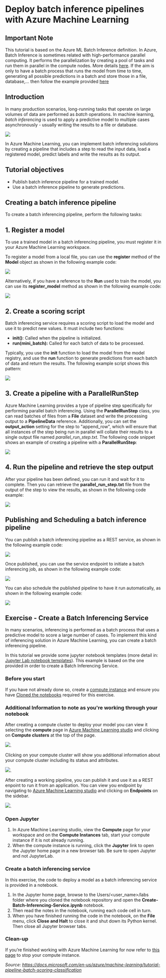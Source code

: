 # Deploy batch inference pipelines with Azure Machine Learning 

## Important Note
This tutorial is based on the Azure ML Batch Inference definition. In Azure, Batch Inference is sometimes related with high-performance parallel computing. It performs the parallelization by creating a pool of tasks and run them in parallel in the compute nodes. More details [here](https://docs.microsoft.com/en-us/azure/machine-learning/tutorial-pipeline-batch-scoring-classification).
If the aim is only to have a batch process that runs the model from time to time, generating all possible predictions in a batch and store those in a file, database,... then follow the example provided [here](https://vladiliescu.net/deploying-models-with-azure-ml-pipelines/)

## Introduction

In many production scenarios, long-running tasks that operate on large volumes of data are performed as *batch* operations. In machine learning, *batch inferencing* is used to apply a predictive model to multiple cases asynchronously - usually writing the results to a file or database.

![](../Images/0.PNG)

In Azure Machine Learning, you can implement batch inferencing solutions by creating a pipeline that includes a step to read the input data, load a registered model, predict labels and write the results as its output.

## Tutorial objectives

* Publish batch inference pipeline for a trained model.
* Use a batch inference pipeline to generate predictions.

## Creating a batch inference pipeline
To create a batch inferencing pipeline, perform the following tasks:

## <a name = 'Register'> 1. Register a model
To use a trained model in a batch inferencing pipeline, you must register it in your Azure Machine Learning workspace.

To register a model from a local file, you can use the **register** method of the **Model** object as shown in the following example code:

![](../Images/33.PNG)

Alternatively, if you have a reference to the **Run** used to train the model, you can use its **register_model** method as shown in the following example code:

![](../Images/34.PNG)

## <a name = 'Batch-Pipeline-scoring'> 2. Create a scoring script
Batch inferencing service requires a scoring script to load the model and use it to predict new values. It must include two functions:

* **init()**: Called when the pipeline is initialized.
* **run(mini_batch):** Called for each batch of data to be processed.

Typically, you use the **init** function to load the model from the model registry, and use the **run** function to generate predictions from each batch of data and return the results. The following example script shows this pattern:

![](../Images/35.PNG)

## <a name = 'Batch-Pipeline-parallelstep'> 3. Create a pipeline with a ParallelRunStep

Azure Machine Learning provides a type of pipeline step specifically for performing parallel batch inferencing. Using the **ParallelRunStep** class, you can read batches of files from a **File** dataset and write the processing output to a **PipelineData** reference. Additionally, you can set the **output_action** setting for the step to "append_row", which will ensure that all instances of the step being run in parallel will collate their results to a single output file named *parallel_run_step.txt.* The following code snippet shows an example of creating a pipeline with a **ParallelRunStep**:

![](../Images/36.PNG)

## <a name = 'Batch-Pipeline-publish'> 4. Run the pipeline and retrieve the step output

After your pipeline has been defined, you can run it and wait for it to complete. Then you can retrieve the **parallel_run_step.txt** file from the output of the step to view the results, as shown in the following code example:

![](../Images/37.PNG)

## <a name = 'Batch-Pipeline-publish'></a>Publishing and Scheduling a batch inference pipeline

You can publish a batch inferencing pipeline as a REST service, as shown in the following example code:

![](../Images/38.PNG)

Once published, you can use the service endpoint to initiate a batch inferencing job, as shown in the following example code:

![](../Images/39.PNG)

You can also schedule the published pipeline to have it run automatically, as shown in the following example code:

![](../Images/40.PNG)

## Exercise - Create a Batch Inferencing Service

In many scenarios, inferencing is performed as a batch process that uses a predictive model to score a large number of cases. To implement this kind of inferencing solution in Azure Machine Learning, you can create a batch inferencing pipeline.

In this tutorial we provide some jupyter notebook templates (more detail in: [Jupyter Lab notebook templates](https://github.com/felicity-borg/Getting-Started-On-Azure-ML/tree/main/labs)). This example is based on the one provided in order to create a Batch Inferencing Service.

### Before you start

If you have not already done so, create a [compute instance](../Documents/Create-Compute-Instance.md) and ensure you have [Cloned the notebooks](../Documents/Clone-and-Run-a-Notebook.md) required for this exercise.

### Additional Information to note as you're working through your notebook

After creating a compute cluster to deploy your model you can view it selecting the **compute** page in [Azure Machine Learning studio](https://ml.azure.com/) and clicking on **Compute clusters** at the top of the page. 

![](../Images/75.PNG). 

Clicking on your compute cluster will show you additional information about your compute cluster including its status and attributes. 

![](../Images/76.PNG).

After creating a working pipeline, you can publish it and use it as a REST enpoint to run it from an application. You can view you endpoint by navigating to [Azure Machine Learning studio](https://ml.azure.com/) and clicking on **Endpoints** on the sidebar. 

![](../Images/77.PNG).

### Open Jupyter

1. In Azure Machine Learning studio, view the **Compute** page for your workspace and on the **Compute Instances** tab, start your compute instance if it is not already running.
2. When the compute instance is running, click the **Jupyter** link to open the Jupyter home page in a new browser tab. Be sure to open Jupyter and not JupyterLab.

### Create a batch inferencing service
In this exercise, the code to deploy a model as a batch inferencing service is provided in a notebook.

1. In the Jupyter home page, browse to the Users/<user_name>/labs folder where you cloned the notebook repository and open the **Create-Batch-Inferencing-Service.ipynb** notebook.
2. Then read the notes in the notebook, running each code cell in turn.
3. When you have finished running the code in the notebook, on the **File** menu, click **Close and Halt** to close it and shut down its Python kernel. Then close all Jupyter browser tabs.

### Clean-up
If you’re finished working with Azure Machine Learning for now refer to [this page](../Documents/Stop-Compute-Instance.md) to stop your compute instance.  

_Source: https://docs.microsoft.com/en-us/azure/machine-learning/tutorial-pipeline-batch-scoring-classification_
